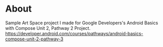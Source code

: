 # About
Sample Art Space project I made for Google Developers's Android Basics with Compose Unit 2, Pathway 2 Project. 
https://developer.android.com/courses/pathways/android-basics-compose-unit-2-pathway-3
